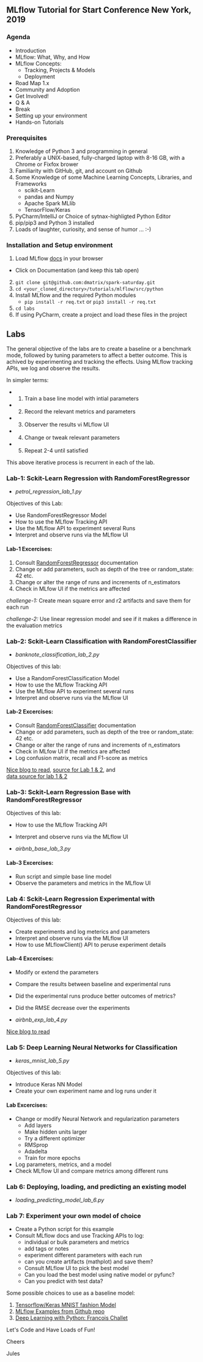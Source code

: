 
## MLflow Tutorial for Start Conference New York, 2019

### Agenda
 * Introduction
 * MLflow: What, Why, and How
  * MLflow Concepts: 
    * Tracking, Projects & Models
    * Deployment
  * Road Map 1.x
  * Community and Adoption
  * Get Involved!
 * Q & A
 * Break
 * Setting up your environment
 * Hands-on Tutorials
 
### Prerequisites 
1. Knowledge of Python 3 and programming in general
2. Preferably a UNIX-based, fully-charged laptop with 8-16 GB, with a Chrome or Fixfox brower
3. Familiarity with GitHub, git, and account on Github
4. Some Knowledge of some Machine Learning Concepts, Libraries, and Frameworks 
     * scikit-Learn
     * pandas and Numpy
     * Apache Spark MLlib
     * TensorFlow/Keras
5. PyCharm/IntelliJ or Choice of sytnax-highligted Python Editor
6. pip/pip3 and Python 3 installed
7. Loads of laughter, curiosity, and sense of humor ... :-)

### Installation and Setup environment

1. Load MLflow [docs](https://mlflow.org) in your browser
 * Click on Documentation (and keep this tab open)
2. `git clone git@github.com:dmatrix/spark-saturday.git`
3. `cd <your_cloned_directory>/tutorials/mlflow/src/python`
4. Install MLflow and the required Python modules 
    * `pip install -r req.txt` or `pip3 install -r req.txt`
5. `cd labs`
6. If using PyCharm, create a project and load these files in the project

## Labs 
The general objective of the labs are to create a baseline or a benchmark mode,
followed by tuning parameters to affect a better outcome. This is
achived by experimenting and tracking the effects. Using MLflow tracking
APIs, we log and observe the results.

In simpler terms:

* 1. Train a base line model with intial parameters
* 2. Record the relevant metrics and parameters
* 3. Observer the results vi MLflow UI
* 4. Change or tweak relevant parameters
* 5. Repeat 2-4 until satisfied

This above iterative process is recurrent in each of the lab. 

### Lab-1: Sckit-Learn Regression with RandomForestRegressor 
 * _petrol_regression_lab_1.py_
 
 Objectives of this Lab: 
 
 * Use RandomForestRegressor Model
 * How to use the MLflow Tracking API
 * Use the MLflow API to experiment several Runs
 * Interpret and observe runs via the MLflow UI
 
#### Lab-1 Excercises: 

 1. Consult [RandomForestRegressor](https://scikit-learn.org/stable/modules/generated/sklearn.ensemble.RandomForestRegressor.html) documentation 
 2. Change or add parameters, such as depth of the tree or random_state: 42 etc.
 3. Change or alter the range of runs and increments of n_estimators
 4. Check in MLfow UI if the metrics are affected
 
 *challenge-1:* Create mean square error and r2 artifacts and save them for each run
 
 *challenge-2:* Use linear regression model and see if it makes a difference in the evaluation metrics

### Lab-2: Sckit-Learn Classification with RandomForestClassifier
 * _banknote_classification_lab_2.py_
 
Objectives of this lab:
 * Use a RandomForestClassification Model
 * How to use the MLflow Tracking API
 * Use the MLflow API to experiment several runs
 * Interpret and observe runs via the MLflow UI
 
#### Lab-2 Excercises: 
  * Consult [RandomForestClassifier](https://scikit-learn.org/stable/modules/generated/sklearn.ensemble.RandomForestClassifier.html) documentation
  * Change or add parameters, such as depth of the tree or random_state: 42 etc.
  * Change or alter the range of runs and increments of n_estimators
  * Check in MLfow UI if the metrics are affected
  * Log confusion matrix, recall and F1-score as metrics
  
 [Nice blog to read](https://joshlawman.com/metrics-classification-report-breakdown-precision-recall-f1/), 
 [source for Lab 1 & 2](https://stackabuse.com/random-forest-algorithm-with-python-and-scikit-learn/), and  
 [data source for lab 1 & 2](https://archive.ics.uci.edu/ml/datasets/banknote+authentication)

### Lab-3: Sckit-Learn Regression Base with RandomForestRegressor 
 
Objectives of this lab:
 * How to use the MLflow Tracking API
 * Interpret and observe runs via the MLflow UI
 
 * _airbnb_base_lab_3.py_
 
#### Lab-3 Excercises: 
  *  Run script and simple base line model
  *  Observe the parameters and metrics in the MLflow UI
  
### Lab 4: Sckit-Learn Regression Experimental with RandomForestRegressor 

Objectives of this lab:
 * Create experiments and log meterics and parameters
 * Interpret and observe runs via the MLflow UI
 * How to use MLflowClient() API to peruse experiment details
 
 #### Lab-4 Excercises: 
  * Modify or extend the parameters
  * Compare the results between baseline and experimental runs
  * Did the experimental runs produce better outcomes of metrics?
  * Did the RMSE decrease over the experiments

 * _airbnb_exp_lab_4.py_
 
 [Nice blog to read](https://towardsdatascience.com/explaining-feature-importance-by-example-of-a-random-forest-d9166011959e)
 
### Lab 5: Deep Learning Neural Networks for Classification
* _keras_mnist_lab_5.py_

Objectives of this lab:
 * Introduce Keras NN Model
 * Create your own experiment name and log runs under it
 
#### Lab Excercises: 
 * Change or modify Neural Network and regularization parameters
    * Add layers
    * Make hidden units larger
    * Try a different optimizer
     * RMSprop
     * Adadelta
    * Train for more epochs
 * Log parameters, metrics, and a model
 * Check MLflow UI and compare metrics among different runs

### Lab 6: Deploying, loading, and predicting an existing model 
* _loading_predicting_model_lab_6.py_

### Lab 7: Experiment your own model of choice

 * Create a Python script for this example
 * Consult MLflow docs and use Tracking APIs to log:
    * individual or bulk parameters and  metrics
    * add tags or notes
    * experiment different parameters with each run
    * can you create artifacts (mathplot) and save them?
    * Consult MLflow UI to pick the best model
    * Can you load the best model using native model or pyfunc?
    * Can you predict with test data?
    
Some possible choices to use as a baseline model:

1. [Tensorflow/Keras MNIST fashion Model](https://www.tensorflow.org/tutorials/keras/basic_classification)
2. [MLflow Examples from Github repo](https://github.com/mlflow/mlflow/tree/master/examples)
3. [Deep Learning with Python: Francois Challet](https://github.com/fchollet/deep-learning-with-python-notebooks)

Let's Code and Have Loads of Fun!

Cheers

Jules
